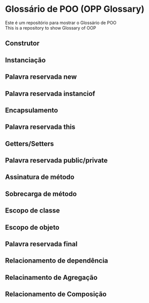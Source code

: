 # Glossário de POO (OPP Glossary)
Este é um repositório para mostrar o Glossário de POO  
This is a repository to show Glossary of OOP


## Construtor
## Instanciação  
## Palavra reservada new  
## Palavra reservada instanciof  
## Encapsulamento  
## Palavra reservada this  
## Getters/Setters  
## Palavra reservada public/private  
## Assinatura de método  
## Sobrecarga de método  
## Escopo de classe  
## Escopo de objeto  
## Palavra reservada final  
## Relacionamento de dependência  
## Relacinamento de Agregação  
## Relacionamento de Composição  
